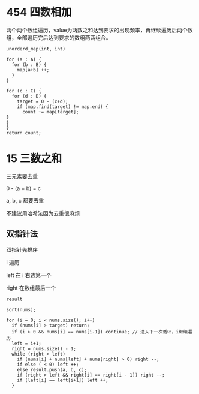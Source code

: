 # 454 四数相加

两个两个数组遍历，value为两数之和达到要求的出现频率，再继续遍历后两个数组，全部遍历完后达到要求的数组两两组合。

```
unorderd_map(int, int)

for (a : A) {
  for (b : B) {
    map[a+b] ++;
  }
}

for (c : C) {
  for (d : D) {
    target = 0 - (c+d);
    if (map.find(target) != map.end) {
      count += map[target];
}
}
}
return count;
```
# 15 三数之和
三元素要去重

0 - (a + b) = c

a, b, c 都要去重

不建议用哈希法因为去重很麻烦

## 双指针法
双指针先排序

i 遍历

left 在 i 右边第一个

right 在数组最后一个

```
result

sort(nums);

for (i = 0; i < nums.size(); i++)
  if (nums[i] > target) return;
  if (i > 0 && nums[i] == nums[i-1]) continue; // 进入下一次循环，i继续遍历
  left = i+1;
  right = nums.size() - 1;
  while (right > left)
    if (nums[i] + nums[left] + nums[right] > 0) right --;
    if else ( < 0) left ++;
    else result.push(a, b, c);
    if (right > left && right[i] == right[i - 1]) right --;
    if (left[i] == left[i+1]) left ++;
  }
```
